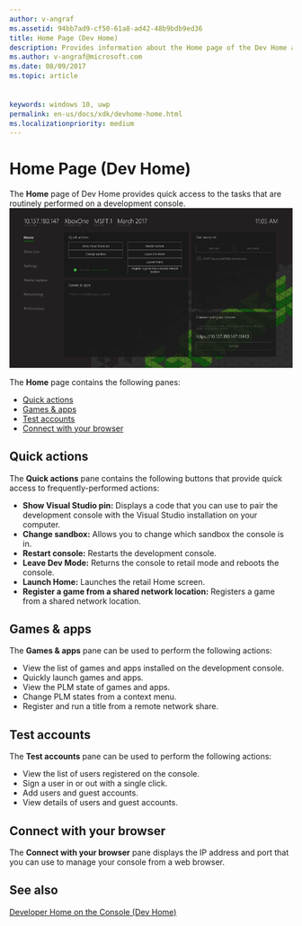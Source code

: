 ```yaml
---
author: v-angraf
ms.assetid: 94bb7ad9-cf50-61a8-ad42-48b9bdb9ed36
title: Home Page (Dev Home)
description: Provides information about the Home page of the Dev Home app for Xbox One.
ms.author: v-angraf@microsoft.com
ms.date: 08/09/2017
ms.topic: article


keywords: windows 10, uwp
permalink: en-us/docs/xdk/devhome-home.html
ms.localizationpriority: medium
---
```



# Home Page (Dev Home)
   
  
The **Home** page of Dev Home provides quick access to the tasks that are routinely performed on a development console.   
 ![Home page of Dev Home](images/devhome_home.png)   
  
The **Home** page contains the following panes:   
 
   *  [Quick actions](#ID4EEB)  
   *  [Games & apps](#ID4EPC)  
   *  [Test accounts](#ID4EQD)  
   *  [Connect with your browser](#ID4EFE)  

 
<a id="ID4EEB"></a>

   

## Quick actions  
   
  
The **Quick actions** pane contains the following buttons that provide quick access to frequently-performed actions:   
 
   *  **Show Visual Studio pin:** Displays a code that you can use to pair the development console with the Visual Studio installation on your computer.   
   *  **Change sandbox:** Allows you to change which sandbox the console is in.   
   *  **Restart console:** Restarts the development console.   
   *  **Leave Dev Mode:** Returns the console to retail mode and reboots the console.   
   *  **Launch Home:** Launches the retail Home screen.   
   *  **Register a game from a shared network location:** Registers a game from a shared network location.   

  
<a id="ID4EPC"></a>

   

## Games & apps   
   
  
The **Games & apps** pane can be used to perform the following actions:   
 
   *  View the list of games and apps installed on the development console.  
   *  Quickly launch games and apps.  
   *  View the PLM state of games and apps.  
   *  Change PLM states from a context menu.  
   *  Register and run a title from a remote network share.

  
<a id="ID4EQD"></a>

   

## Test accounts  
   
  
The **Test accounts** pane can be used to perform the following actions:   
 
   *  View the list of users registered on the console.  
   *  Sign a user in or out with a single click.  
   *  Add users and guest accounts.  
   *  View details of users and guest accounts.  

  
<a id="ID4EFE"></a>

   

## Connect with your browser  
   
  
The **Connect with your browser** pane displays the IP address and port that you can use to manage your console from a web browser.   
  
<a id="ID4EPE"></a>

   

## See also  
 [Developer Home on the Console (Dev Home)](dev-home.md)

  